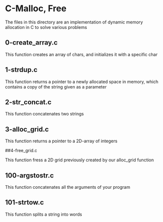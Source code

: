 # C-Malloc, Free

The files in this directory are an implementation of dynamic memory allocation in C to solve various problems


## 0-create_array.c

This function creates an array of chars, and initializes it with a specific char


## 1-strdup.c

This function returns a pointer to a newly allocated space in memory, which contains a copy of the string given as a parameter


## 2-str_concat.c

This function concatenates two strings


## 3-alloc_grid.c

This function returns a pointer to a 2D-array of integers


##4-free_grid.c

This function fress a 2D grid previously created by our alloc_grid function


## 100-argstostr.c

This function concatenates all the arguments of your program


## 101-strtow.c

This function splits a string into words
